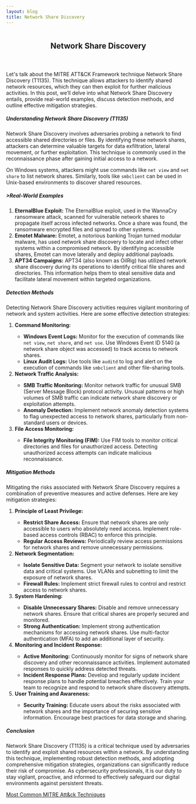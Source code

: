 ```yaml
---
layout: blog
title: Network Share Discovery
---
```



<div id="main" class="s-content__main large-8 column">
<article class="entry">

<header class="entry__header">

<h2 class="entry__title h1">
    Network Share Discovery
</h2>        
</header>

<div class="entry__content">

<p>Let's talk about the MITRE ATT&CK Framework technique Network Share Discovery (T1135). This technique allows attackers to identify shared network resources, which they can then exploit for further malicious activities. In this post, we’ll delve into what Network Share Discovery entails, provide real-world examples, discuss detection methods, and outline effective mitigation strategies.</p>

<h5>Understanding Network Share Discovery (T1135)</h5>

<p>Network Share Discovery involves adversaries probing a network to find accessible shared directories or files. By identifying these network shares, attackers can determine valuable targets for data exfiltration, lateral movement, or further exploitation. This technique is commonly used in the reconnaissance phase after gaining initial access to a network.</p>

<p>On Windows systems, attackers might use commands like <code>net view</code> and <code>net share</code> to list network shares. Similarly, tools like <code>smbclient</code> can be used in Unix-based environments to discover shared resources.</p>

<h5>>Real-World Examples</h5>
<ol>
<li><strong>EternalBlue Exploit:</strong> The EternalBlue exploit, used in the WannaCry ransomware attack, scanned for vulnerable network shares to propagate itself across infected networks. Once a share was found, the ransomware encrypted files and spread to other systems.</li>

<li><strong>Emotet Malware:</strong> Emotet, a notorious banking Trojan turned modular malware, has used network share discovery to locate and infect other systems within a compromised network. By identifying accessible shares, Emotet can move laterally and deploy additional payloads.</li>

<li><strong>APT34 Campaigns:</strong> APT34 (also known as OilRig) has utilized network share discovery during its operations to identify critical file shares and directories. This information helps them to steal sensitive data and facilitate lateral movement within targeted organizations.</li>
</ol>
<h5>Detection Methods</h5>

<p>Detecting Network Share Discovery activities requires vigilant monitoring of network and system activities. Here are some effective detection strategies:
<ol>
<li><strong>Command Monitoring:</strong></li>
<ul>
<li><strong>Windows Event Logs:</strong> Monitor for the execution of commands like <code>net view</code>, <code>net share</code>, and <code>net use</code>. Use Windows Event ID 5140 (a network share object was accessed) to track access to network shares.</li>
<li><strong>Linux Audit Logs:</strong> Use tools like <code>auditd</code> to log and alert on the execution of commands like <code>smbclient</code> and other file-sharing tools.</li>
</ul>
<li><strong>Network Traffic Analysis:</strong></li>
<ul>
<li><strong>SMB Traffic Monitoring:</strong> Monitor network traffic for unusual SMB (Server Message Block) protocol activity. Unusual patterns or high volumes of SMB traffic can indicate network share discovery or exploitation attempts.</li>
<li><strong>Anomaly Detection:</strong> Implement network anomaly detection systems to flag unexpected access to network shares, particularly from non-standard users or devices.</li>
</ul>
<li><strong>File Access Monitoring:</strong></li>
<ul>
<li><strong>File Integrity Monitoring (FIM):</strong> Use FIM tools to monitor critical directories and files for unauthorized access. Detecting unauthorized access attempts can indicate malicious reconnaissance.</li>
</ul></ol></p>

<h5>Mitigation Methods</h5>

<p>Mitigating the risks associated with Network Share Discovery requires a combination of preventive measures and active defenses. Here are key mitigation strategies:
<ol>
<li><strong>Principle of Least Privilege:</strong></li>
<ul>
<li><strong>Restrict Share Access:</strong> Ensure that network shares are only accessible to users who absolutely need access. Implement role-based access controls (RBAC) to enforce this principle.</li>
<li><strong>Regular Access Reviews:</strong> Periodically review access permissions for network shares and remove unnecessary permissions.</li>
</ul>
<li><strong>Network Segmentation:</strong></li>
<ul>
<li><strong>Isolate Sensitive Data:</strong> Segment your network to isolate sensitive data and critical systems. Use VLANs and subnetting to limit the exposure of network shares.</li>
<li><strong>Firewall Rules:</strong> Implement strict firewall rules to control and restrict access to network shares.</li>
</ul>
<li><strong>System Hardening:</strong></li>
<ul>
<li><strong>Disable Unnecessary Shares:</strong> Disable and remove unnecessary network shares. Ensure that critical shares are properly secured and monitored.</li>
<li><strong>Strong Authentication:</strong> Implement strong authentication mechanisms for accessing network shares. Use multi-factor authentication (MFA) to add an additional layer of security.</li>
</ul>
<li><strong>Monitoring and Incident Response:</strong></li>
<ul>
<li><strong>Active Monitoring:</strong> Continuously monitor for signs of network share discovery and other reconnaissance activities. Implement automated responses to quickly address detected threats.</li>
<li><strong>Incident Response Plans:</strong> Develop and regularly update incident response plans to handle potential breaches effectively. Train your team to recognize and respond to network share discovery attempts.</li>
</ul>

<li><strong>User Training and Awareness:</strong></li>
<ul>
<li><strong>Security Training:</strong> Educate users about the risks associated with network shares and the importance of securing sensitive information. Encourage best practices for data storage and sharing.</li>
</ul></ol></p>
<h5>Conclusion</h5>

<p>Network Share Discovery (T1135) is a critical technique used by adversaries to identify and exploit shared resources within a network. By understanding this technique, implementing robust detection methods, and adopting comprehensive mitigation strategies, organizations can significantly reduce their risk of compromise. As cybersecurity professionals, it is our duty to stay vigilant, proactive, and informed to effectively safeguard our digital environments against persistent threats.</p>

<p><a href="../../03/25/MITRE_Att&ck_Intro.html">Most Common MITRE Att&ck Techniques</a></p>

</div>
</article> <!-- end entry -->

</div> <!-- end main -->  
